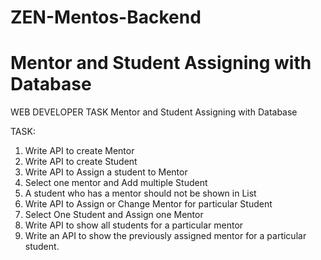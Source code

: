 # ZEN-Mentos-Backend

# Mentor and Student Assigning with Database
WEB DEVELOPER TASK
Mentor and Student Assigning with Database

TASK: 
1. Write API to create Mentor
2. Write API to create Student
3. Write API to Assign a student to Mentor
4. Select one mentor and Add multiple Student 
5. A student who has a mentor should not be shown in List
6. Write API to Assign or Change Mentor for particular Student
7. Select One Student and Assign one Mentor
8. Write API to show all students for a particular mentor
9. Write an API to show the previously assigned mentor for a particular student.



 






